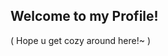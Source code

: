 ## Welcome to my Profile!

( Hope u get cozy around here!~ )

<!---
toffeecaramel/toffeecaramel is a ✨ special ✨ repository because its `README.md` (this file) appears on your GitHub profile.
You can click the Preview link to take a look at your changes.
--->
